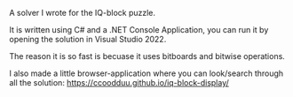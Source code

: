 A solver I wrote for the IQ-block puzzle.

It is written using C# and a .NET Console Application, you can run it by opening the solution in Visual Studio 2022.

The reason it is so fast is becuase it uses bitboards and bitwise operations. 

I also made a little browser-application where you can look/search through all the solution: https://ccoodduu.github.io/iq-block-display/
